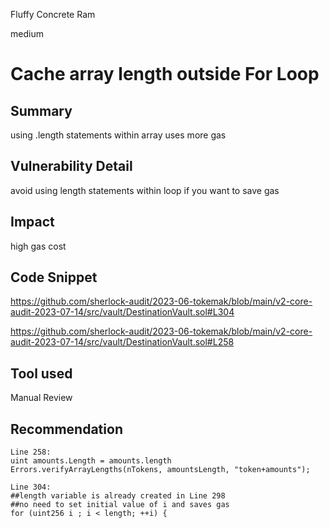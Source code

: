 Fluffy Concrete Ram

medium

# Cache array length outside For Loop
## Summary
using .length statements within array uses more gas

## Vulnerability Detail
avoid using length statements within loop if you want to save gas

## Impact
high gas cost

## Code Snippet
https://github.com/sherlock-audit/2023-06-tokemak/blob/main/v2-core-audit-2023-07-14/src/vault/DestinationVault.sol#L304

https://github.com/sherlock-audit/2023-06-tokemak/blob/main/v2-core-audit-2023-07-14/src/vault/DestinationVault.sol#L258

## Tool used

Manual Review

## Recommendation
```solidity
Line 258:
uint amounts.Length = amounts.length
Errors.verifyArrayLengths(nTokens, amountsLength, "token+amounts");

Line 304:
##length variable is already created in Line 298
##no need to set initial value of i and saves gas
for (uint256 i ; i < length; ++i) {
``` 